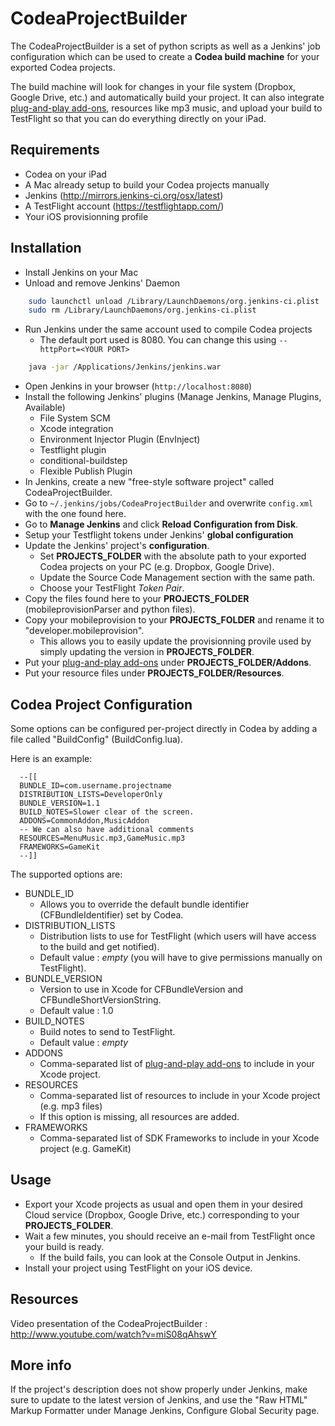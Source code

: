 CodeaProjectBuilder
===================

The CodeaProjectBuilder is a set of python scripts as well as a Jenkins' job configuration which can be used to create a **Codea build machine** for your exported Codea projects.

The build machine will look for changes in your file system (Dropbox, Google Drive, etc.) and automatically build your project. It can also integrate [plug-and-play add-ons](https://github.com/jfperusse/CodeaAddons), resources like mp3 music, and upload your build to TestFlight so that you can do everything directly on your iPad.

Requirements
------------
- Codea on your iPad
- A Mac already setup to build your Codea projects manually
- Jenkins (http://mirrors.jenkins-ci.org/osx/latest)
- A TestFlight account (https://testflightapp.com/)
- Your iOS provisionning profile

Installation
------------
- Install Jenkins on your Mac
- Unload and remove Jenkins' Daemon

```bash
    sudo launchctl unload /Library/LaunchDaemons/org.jenkins-ci.plist
    sudo rm /Library/LaunchDaemons/org.jenkins-ci.plist
```

- Run Jenkins under the same account used to compile Codea projects
  - The default port used is 8080. You can change this using `--httpPort=<YOUR PORT>`

```bash
    java -jar /Applications/Jenkins/jenkins.war
```

- Open Jenkins in your browser (`http://localhost:8080`)
- Install the following Jenkins' plugins (Manage Jenkins, Manage Plugins, Available)
  - File System SCM
  - Xcode integration
  - Environment Injector Plugin (EnvInject)
  - Testflight plugin
  - conditional-buildstep
  - Flexible Publish Plugin
- In Jenkins, create a new "free-style software project" called CodeaProjectBuilder.
- Go to `~/.jenkins/jobs/CodeaProjectBuilder` and overwrite `config.xml` with the one found here.
- Go to **Manage Jenkins** and click **Reload Configuration from Disk**.
- Setup your Testflight tokens under Jenkins' **global configuration**
- Update the Jenkins' project's **configuration**.
  - Set **PROJECTS_FOLDER** with the absolute path to your exported Codea projects on your PC (e.g. Dropbox, Google Drive).
  - Update the Source Code Management section with the same path.
  - Choose your TestFlight *Token Pair*.
- Copy the files found here to your **PROJECTS_FOLDER** (mobileprovisionParser and python files).
- Copy your mobileprovision to your **PROJECTS_FOLDER** and rename it to "developer.mobileprovision".
  - This allows you to easily update the provisionning provile used by simply updating the version in **PROJECTS_FOLDER**.
- Put your [plug-and-play add-ons](https://github.com/jfperusse/CodeaAddons) under **PROJECTS_FOLDER/Addons**.
- Put your resource files under **PROJECTS_FOLDER/Resources**.

Codea Project Configuration
---------------------------

Some options can be configured per-project directly in Codea by adding a file called "BuildConfig" (BuildConfig.lua).

Here is an example:

```
  --[[
  BUNDLE_ID=com.username.projectname
  DISTRIBUTION_LISTS=DeveloperOnly
  BUNDLE_VERSION=1.1
  BUILD_NOTES=Slower clear of the screen.
  ADDONS=CommonAddon,MusicAddon
  -- We can also have additional comments
  RESOURCES=MenuMusic.mp3,GameMusic.mp3
  FRAMEWORKS=GameKit
  --]]
```

The supported options are:

- BUNDLE_ID
  - Allows you to override the default bundle identifier (CFBundleIdentifier) set by Codea.
- DISTRIBUTION_LISTS
  - Distribution lists to use for TestFlight (which users will have access to the build and get notified).
  - Default value : *empty* (you will have to give permissions manually on TestFlight).
- BUNDLE_VERSION
  - Version to use in Xcode for CFBundleVersion and CFBundleShortVersionString.
  - Default value : 1.0
- BUILD_NOTES
  - Build notes to send to TestFlight.
  - Default value : *empty*
- ADDONS
  - Comma-separated list of [plug-and-play add-ons](https://github.com/jfperusse/CodeaAddons) to include in your Xcode project.
- RESOURCES
  - Comma-separated list of resources to include in your Xcode project (e.g. mp3 files)
  - If this option is missing, all resources are added.
- FRAMEWORKS
  - Comma-separated list of SDK Frameworks to include in your Xcode project (e.g. GameKit)

Usage
-----

- Export your Xcode projects as usual and open them in your desired Cloud service (Dropbox, Google Drive, etc.) corresponding to your **PROJECTS_FOLDER**.
- Wait a few minutes, you should receive an e-mail from TestFlight once your build is ready.
  - If the build fails, you can look at the Console Output in Jenkins.
- Install your project using TestFlight on your iOS device.

Resources
---------

Video presentation of the CodeaProjectBuilder : http://www.youtube.com/watch?v=miS08qAhswY

More info
---------

If the project's description does not show properly under Jenkins, make sure to update to the latest version of Jenkins, and use the "Raw HTML" Markup Formatter under Manage Jenkins, Configure Global Security page.
